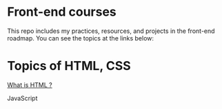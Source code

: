 # Front-end courses
This repo includes my practices, resources, and projects in the front-end roadmap.
You can see the topics at the links below:
# Topics of HTML, CSS
<a href="">What is HTML ?</a>

JavaScript
